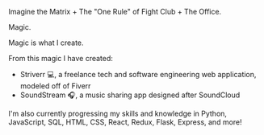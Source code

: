Imagine the Matrix + The "One Rule" of Fight Club + The Office.

Magic.

Magic is what I create.

From this magic I have created:
* Striverr :computer:, a freelance tech and software engineering web application, modeled off of Fiverr
* SoundStream :headphones:, a music sharing app designed after SoundCloud 
    
I'm also currently progressing my skills and knowledge in Python, JavaScript, SQL, HTML, CSS, React, Redux, Flask, Express, and more!


